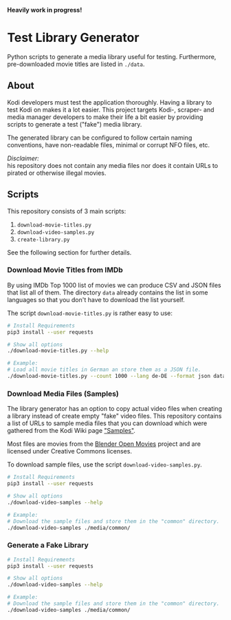 **Heavily work in progress!**

# Test Library Generator

Python scripts to generate a media library useful for testing.
Furthermore, pre-downloaded movie titles are listed in `./data`.

## About

Kodi developers must test the application thoroughly.  Having a library to test
Kodi on makes it a lot easier.  This project targets Kodi-, scraper- and media
manager developers to make their life a bit easier by providing scripts to
generate a test ("fake") media library.

The generated library can be configured to follow certain naming conventions,
have non-readable files, minimal or corrupt NFO files, etc.

*Disclaimer:*  
his repository does not contain any media files nor does it contain URLs to
pirated or otherwise illegal movies.


## Scripts

This repository consists of 3 main scripts:

 1. `download-movie-titles.py`
 1. `download-video-samples.py`
 1. `create-library.py`

See the following section for further details.

### Download Movie Titles from IMDb

By using IMDb Top 1000 list of movies we can produce CSV and JSON files that
list all of them. The directory `data` already contains the list in some
languages so that you don't have to download the list yourself.

The script `download-movie-titles.py` is rather easy to use:

```sh
# Install Requirements
pip3 install --user requests

# Show all options
./download-movie-titles.py --help

# Example:
# Load all movie titles in German an store them as a JSON file.
./download-movie-titles.py --count 1000 --lang de-DE --format json data/movies.json
```

### Download Media Files (Samples)

The library generator has an option to copy actual video files when creating a
library instead of create empty "fake" video files.  This repository contains a
list of URLs to sample media files that you can download which were gathered
from the Kodi Wiki page ["Samples"][wiki_samples].

Most files are movies from the [Blender Open Movies][blender] project and are
licensed under Creative Commons licenses.

To download sample files, use the script `download-video-samples.py`.

```sh
# Install Requirements
pip3 install --user requests

# Show all options
./download-video-samples --help

# Example:
# Download the sample files and store them in the "common" directory.
./download-video-samples ./media/common/
```

### Generate a Fake Library

```sh
# Install Requirements
pip3 install --user requests

# Show all options
./download-video-samples --help

# Example:
# Download the sample files and store them in the "common" directory.
./download-video-samples ./media/common/
```

[wiki_samples]: https://kodi.wiki/view/Samples
[blender]: https://www.blender.org/about/projects/
